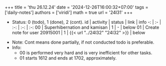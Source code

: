 +++
title = 'thu 26.12.24'
date = '2024-12-26T16:00:32+07:00'
tags = ['daily-notes']
authors = ['viridi']
math = true
url = '24l31'
+++
<!--more-->

+ Status: 0 (todo), 1 (done), 2 (cont).
id | activity | status | link | info
-: | :- | :-: | :-: | :-:
00 | Superhibernation and kamisan  | 1 | - | below
01 | Create note for user 20915001 | 1 | {{< url "../24l32" "24l32" >}} | below

- Note: Cont means done partially, if not conducted todo is preferable.
- Info:
  + 00 is performed very hard and is very inefficient for other tasks.
  + 01 starts 1612 and ends at 1702, approximately.
